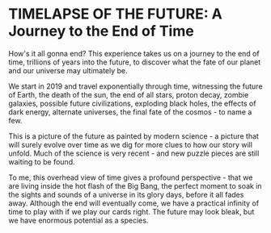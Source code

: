 # TIMELAPSE OF THE FUTURE: A Journey to the End of Time

How's it all gonna end?  This experience takes us on a journey to the end of time, trillions of years into the future, to discover what the fate of our planet and our universe may ultimately be.

We start in 2019 and travel exponentially through time, witnessing the future of Earth, the death of the sun, the end of all stars, proton decay, zombie galaxies, possible future civilizations, exploding black holes, the effects of dark energy, alternate universes, the final fate of the cosmos - to name a few.

This is a picture of the future as painted by modern science - a picture that will surely evolve over time as we dig for more clues to how our story will unfold. Much of the science is very recent - and new puzzle pieces are still waiting to be found.

To me, this overhead view of time gives a profound perspective - that we are living inside the hot flash of the Big Bang, the perfect moment to soak in the sights and sounds of a universe in its glory days, before it all fades away.  Although the end will eventually come, we have a practical infinity of time to play with if we play our cards right. The future may look bleak, but we have enormous potential as a species. 